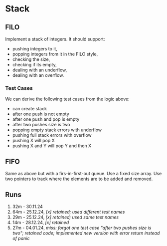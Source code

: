 # Stack

## FILO

Implement a stack of integers. It should support:

- pushing integers to it,
- popping integers from it in the FILO style,
- checking the size,
- checking if its empty,
- dealing with an underflow,
- dealing with an overflow.

### Test Cases

We can derive the following test cases from the logic above:

- can create stack
- after one push is not empty
- after one push and pop is empty
- after two pushes size is two
- popping empty stack errors with underflow
- pushing full stack errors with overflow
- pushing X will pop X
- pushing X and Y will pop Y and then X

## FIFO

Same as above but with a firs-in-first-out queue. Use a fixed size array. Use two pointers to track where the elements are to be added and removed.

## Runs

1. 32m - 30.11.24
1. 64m - 25.12.24, *[x] retained; used different test names*
1. 29m - 25.12.24, *[x] retained; used same test names*
1. 14m - 28.12.24, *[x] retained*
1. 27m - 04.01.24, *miss: forgot one test case "after two pushes size is two"; retained code; implemented new version with error return instead of panic*
